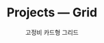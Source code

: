 ---
widget: portfolio
headless: true
active: true
weight: 22
title: "Projects — Grid"
subtitle: "고정비 카드형 그리드"
content:
  filters: {}
design:
  view: card             # ✅ 2번째 뷰
  columns: 3
  gap: 16
---